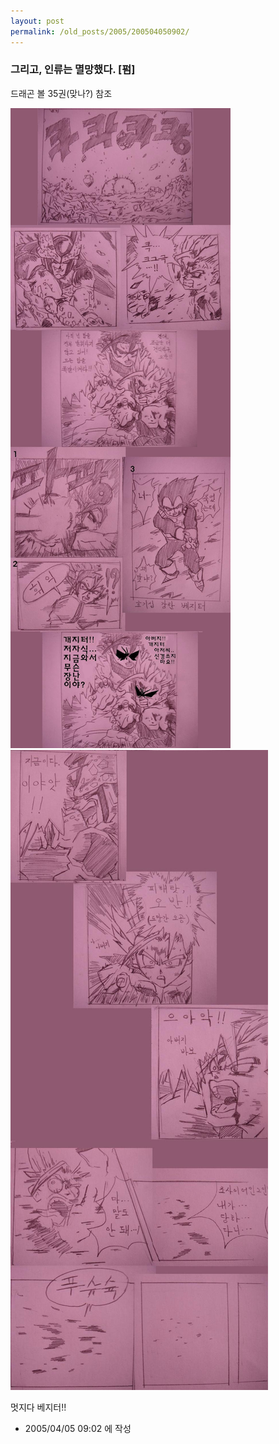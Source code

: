 ```yaml
---
layout: post
permalink: /old_posts/2005/200504050902/
---
```


### 그리고, 인류는 멸망했다. [펌]


드래곤 볼 35권(맞나?) 참조

![c0003499_8581861.jpg](200504050902/c0003499_8581861.jpg)
![c0003499_8583648.jpg](200504050902/c0003499_8583648.jpg)

멋지다 베지터!!




- 2005/04/05 09:02 에 작성
